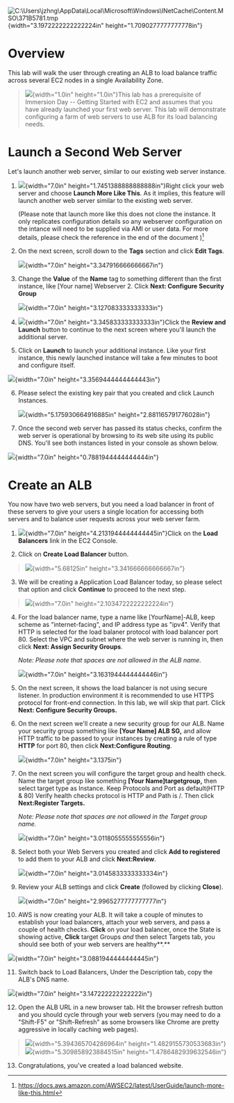 ![C:\\Users\\jzhng\\AppData\\Local\\Microsoft\\Windows\\INetCache\\Content.MSO\\371B5781.tmp](./media/image1.png){width="3.1972222222222224in"
height="1.7090277777777778in"}

Overview
========

This lab will walk the user through creating an ALB to load balance
traffic across several EC2 nodes in a single Availability Zone.

> ![](./media/image2.emf){width="1.0in" height="1.0in"}This lab has a
> prerequisite of Immersion Day -- Getting Started with EC2 and assumes
> that you have already launched your first web server. This lab will
> demonstrate configuring a farm of web servers to use ALB for its load
> balancing needs.

 

 Launch a Second Web Server
==========================

Let's launch another web server, similar to our existing web server
instance.

1.  ![](./media/image3.png){width="7.0in"
    height="1.7451388888888888in"}Right click your web server and choose
    **Launch More Like This**. As it implies, this feature will launch
    another web server similar to the existing web server.

    (Please note that launch more like this does not clone the instance.
    It only replicates configuration details so any webserver
    configuration on the intance will need to be supplied via AMI or
    user data. For more details, please check the reference in the end
    of the document )[^1]

2.  On the next screen, scroll down to the **Tags** section and click
    **Edit Tags**.

    ![](./media/image4.png){width="7.0in" height="3.347916666666667in"}

3.  Change the **Value** of the **Name** tag to something different than
    the first instance, like \[Your name\] Webserver 2. Click **Next:
    Configure Security Group**

    ![](./media/image5.png){width="7.0in" height="3.127083333333333in"}

4.  ![](./media/image6.png){width="7.0in"
    height="3.345833333333333in"}Click the **Review and Launch** button
    to continue to the next screen where you'll launch the additional
    server.

5.  Click on **Launch** to launch your additional instance. Like your
    first instance, this newly launched instance will take a few minutes
    to boot and configure itself.

![](./media/image7.png){width="7.0in" height="3.3569444444444443in"}

6.  Please select the existing key pair that you created and click
    Launch Instances.

    ![](./media/image8.tiff){width="5.175930664916885in"
    height="2.881165791776028in"}

7.  Once the second web server has passed its status checks, confirm the
    web server is operational by browsing to its web site using its
    public DNS. You'll see both instances listed in your console as
    shown below.

![](./media/image9.png){width="7.0in" height="0.7881944444444444in"}

Create an ALB
=============

You now have two web servers, but you need a load balancer in front of
these servers to give your users a single location for accessing both
servers and to balance user requests across your web server farm.

1.  ![](./media/image10.png){width="7.0in"
    height="4.2131944444444445in"}Click on the **Load Balancers** link
    in the EC2 Console.

2.  Click on **Create Load Balancer** button.

> ![](./media/image11.png){width="5.68125in"
> height="3.341666666666667in"}

3.  We will be creating a Application Load Balancer today, so please
    select that option and click **Continue** to proceed to the next
    step.

> ![](./media/image12.JPG){width="7.0in" height="2.1034722222222224in"}

4.  For the load balancer name, type a name like \[YourName\]-ALB, keep
    scheme as "internet-facing", and IP address type as "ipv4". Verify
    that HTTP is selected for the load balaner protocol with load
    balancer port 80. Select the VPC and subnet where the web server is
    running in, then click **Next: Assign Security Groups**.

    *Note: Please note that spaces are not allowed in the ALB name.*

    ![](./media/image13.JPG){width="7.0in"
    height="3.1631944444444446in"}

5.  On the next screen, it shows the load balancer is not using secure
    listener. In production environment it is recommended to use HTTPS
    protocol for front-end connection. In this lab, we will skip that
    part. Click **Next: Configure Security Groups.**

6.  On the next screen we'll create a new security group for our ALB.
    Name your security group something like **\[Your Name\] ALB SG,**
    and allow HTTP traffic to be passed to your instances by creating a
    rule of type **HTTP** for port 80, then click **Next:Configure
    Routing**.

    ![](./media/image14.JPG){width="7.0in" height="3.1375in"}

7.  On the next screen you will configure the target group and health
    check. Name the target group like something **\[Your
    Name\]targetgroup,** then select target type as Instance. Keep
    Protocols and Port as default(HTTP & 80) Verify health checks
    protocol is HTTP and Path is /. Then click **Next:Register
    Targets.**

    *Note: Please note that spaces are not allowed in the Target group
    name.*

    ![](./media/image15.JPG){width="7.0in"
    height="3.0118055555555556in"}

8.  Select both your Web Servers you created and click **Add to
    registered** to add them to your ALB and click **Next:Review**.

    ![](./media/image16.JPG){width="7.0in"
    height="3.0145833333333334in"}

9.  Review your ALB settings and click **Create** (followed by clicking
    **Close**).

    ![](./media/image17.JPG){width="7.0in"
    height="2.9965277777777777in"}

10. AWS is now creating your ALB. It will take a couple of minutes to
    establish your load balancers, attach your web servers, and pass a
    couple of health checks. **Click** on your load balancer, once the
    State is showing active, **Click** target Groups *and* then select
    Targets tab, you should see both of your web servers are
    healthy**.**

![](./media/image18.JPG){width="7.0in" height="3.0881944444444445in"}

11. Switch back to Load Balancers, Under the Description tab, copy the
    ALB's DNS name.

![](./media/image19.JPG){width="7.0in" height="3.147222222222222in"}

12. Open the ALB URL in a new browser tab. Hit the browser refresh
    button and you should cycle through your web servers (you may need
    to do a "Shift-F5" or "Shift-Refresh" as some browsers like Chrome
    are pretty aggressive in locally caching web pages).

> ![](./media/image20.JPG){width="5.394365704286964in"
> height="1.4829155730533683in"}![](./media/image21.JPG){width="5.309858923884515in"
> height="1.4786482939632546in"}

13. Congratulations, you've created a load balanced website.

[^1]: https://docs.aws.amazon.com/AWSEC2/latest/UserGuide/launch-more-like-this.html
